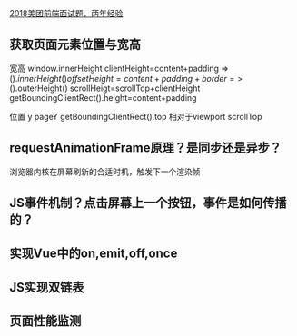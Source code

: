 [2018美团前端面试题，两年经验](https://juejin.im/post/5a96c6326fb9a063626408c8?utm_source=gold_browser_extension)

## 获取页面元素位置与宽高 ##
宽高
window.innerHeight
clientHeight=content+padding =>$().innerHeight()
offsetHeight=content+padding+border =>$().outerHeight()
scrollHeigt=scrollTop+clientHeight
getBoundingClientRect().height=content+padding

位置
y
pageY
getBoundingClientRect().top 相对于viewport
scrollTop


## requestAnimationFrame原理？是同步还是异步？ ##
浏览器内核在屏幕刷新的合适时机，触发下一个渲染帧

## JS事件机制？点击屏幕上一个按钮，事件是如何传播的？ ##


## 实现Vue中的on,emit,off,once ##

## JS实现双链表 ##

## 页面性能监测 ##